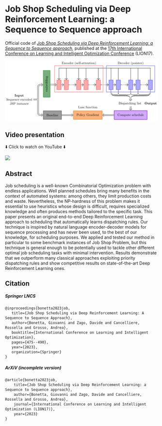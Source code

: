# Job Shop Scheduling via Deep Reinforcement Learning: a Sequence to Sequence approach

Official code of *[Job Shop Scheduling via Deep Reinforcement Learning: a Sequence to Sequence approach](https://link.springer.com/chapter/10.1007/978-3-031-44505-7_32)*, published at the [17th International Conference on Learning and Intelligent Optimization Conference](https://lion17.org/) (LION17).

![Overview](img/overview.png)

## Video presentation

⬇️ Click to watch on YouTube ⬇️

[<img src="https://img.youtube.com/vi/cia7sx6xNOs/maxresdefault.jpg" width="300"></img>](https://www.youtube.com/watch?v=cia7sx6xNOs)

## Abstract

Job scheduling is a well-known Combinatorial Optimization problem with endless applications. Well planned schedules bring many benefits in the context of automated systems: among others, they limit production costs and waste. Nevertheless, the NP-hardness of this problem makes it essential to use heuristics whose design is difficult, requires specialized knowledge and often produces methods tailored to the specific task. This paper presents an original end-to-end Deep Reinforcement Learning approach to scheduling that automatically learns dispatching rules. Our technique is inspired by natural language encoder-decoder models for sequence processing and has never been used, to the best of our knowledge, for scheduling purposes. We applied and tested our method in particular to some benchmark instances of Job Shop Problem, but this technique is general enough to be potentially used to tackle other different optimal job scheduling tasks with minimal intervention. Results demonstrate that we outperform many classical approaches exploiting priority dispatching rules and show competitive results on state-of-the-art Deep Reinforcement Learning ones. 

## Citation

##### Springer LNCS

```
@inproceedings{bonetta2023job,
   title={Job Shop Scheduling via Deep Reinforcement Learning: A Sequence to Sequence Approach},
   author={Bonetta, Giovanni and Zago, Davide and Cancelliere, Rossella and Grosso, Andrea},
   booktitle={International Conference on Learning and Intelligent Optimization},
   pages={475--490},
   year={2023},
   organization={Springer}
}
```

##### ArXiV (*incomplete version*)

``` 
@article{bonetta2023job,
    title={Job Shop Scheduling via Deep Reinforcement Learning: a Sequence to Sequence approach},
    author={Bonetta, Giovanni and Zago, Davide and Cancelliere, Rossella and Grosso, Andrea},
    journal={International Conference on Learning and Intelligent Optimization (LION17)},
    year={2023}
}
```

